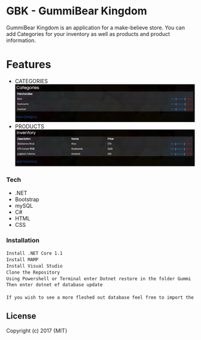 # GBK - GummiBear Kingdom
GummiBear Kingdom is an application for a make-believe store.  You can add Categories for your inventory as well as products and product information.

# Features

  - CATEGORIES
    ![](https://github.com/aniamatali/.NET-Solo/blob/master/Gummi/wwwroot/images/categories.JPG)
  - PRODUCTS
    ![](https://github.com/aniamatali/.NET-Solo/blob/master/Gummi/wwwroot/images/products.JPG)

### Tech

* .NET
* Bootstrap
* mySQL
* C#
* HTML
* CSS

### Installation

```sh
Install .NET Core 1.1
Install MAMP
Install Visual Studio
Clone the Repository
Using Powershell or Terminal enter Dotnet restore in the folder Gummi
Then enter dotnet ef database update

If you wish to see a more fleshed out database feel free to import the database included in the repo.
```
License
----

Copyright (c) 2017 {MIT}
